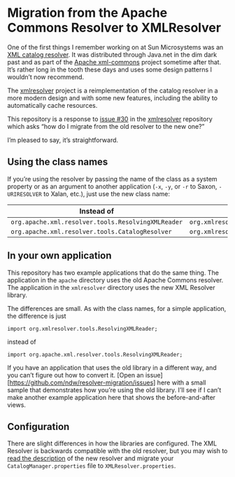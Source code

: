 # Migration from the Apache Commons Resolver to XMLResolver

One of the first things I remember working on at Sun Microsystems was an
[XML catalog resolver](https://en.wikipedia.org/wiki/XML_catalog).
It was distributed through Java.net in the dim dark past and as part
of the [Apache xml-commons](http://xerces.apache.org/xml-commons/)
project sometime after that. It’s rather long in the tooth these
days and uses some design patterns I wouldn’t now recommend.

The [xmlresolver](https://github.com/ndw/xmlresolver) project is a
reimplementation of the catalog resolver in a more modern design and
with some new features, including the ability to automatically cache
resources.

This repository is a response to [issue #30](https://github.com/ndw/xmlresolver/issues/30) in the
[xmlresolver](https://github.com/ndw/xmlresolver) repository which asks “how do I migrate
from the old resolver to the new one?”

I’m pleased to say, it’s straightforward.

## Using the class names

If you’re using the resolver by passing the name of the class as a
system property or as an argument to another application (`-x`, `-y`,
or `-r` to Saxon, `-URIRESOLVER` to Xalan, etc.), just use the new
class name:

<table>
<thead>
<tr>
<th>Instead of</th>
<th>Use</th>
</tr>
</thead>
<tbody>
<tr>
<td><code>org.apache.xml.resolver.tools.ResolvingXMLReader</code></td>
<td><code>org.xmlresolver.tools.ResolvingXMLReader</code></td>
</tr>
<tr>
<td><code>org.apache.xml.resolver.tools.CatalogResolver</code></td>
<td><code>org.xmlresolver.Resolver</code></td>
</tr>
</tbody>
</table>

## In your own application

This repository has two example applications that do the same thing. The application
in the `apache` directory uses the old Apache Commons resolver. The application in
the `xmlresolver` directory uses the new XML Resolver library.

The differences are small. As with the class names, for a simple application, the difference
is just

```
import org.xmlresolver.tools.ResolvingXMLReader;
```

instead of

```
import org.apache.xml.resolver.tools.ResolvingXMLReader;
```

If you have an application that uses the old library in a different
way, and you can’t figure out how to convert it. [Open an issue][https://github.com/ndw/resolver-migration/issues]
here with a small sample that demonstrates how you’re using the old library.
I’ll see if I can’t make another example application here that shows the before-and-after views.

## Configuration

There are slight differences in how the libraries are configured. The XML Resolver is backwards compatible
with the old resolver, but you may wish to [read the description](https://xmlresolver.org/) of the
new resolver and migrate your `CatalogManager.properties` file to `XMLResolver.properties`.
